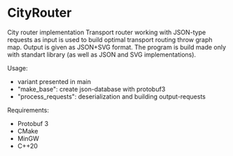 # CityRouter

City router implementation
Transport router working with JSON-type requests as input is used to build optimal transport routing throw graph map.
Output is given as JSON+SVG format. The program is build made only with standart library (as well as JSON and SVG implementations).

Usage:
- variant presented in main
- "make_base": create json-database with protobuf3 
- "process_requests": deserialization and building output-requests 

Requirements:
- Protobuf 3
- CMake
- MinGW
- C++20
